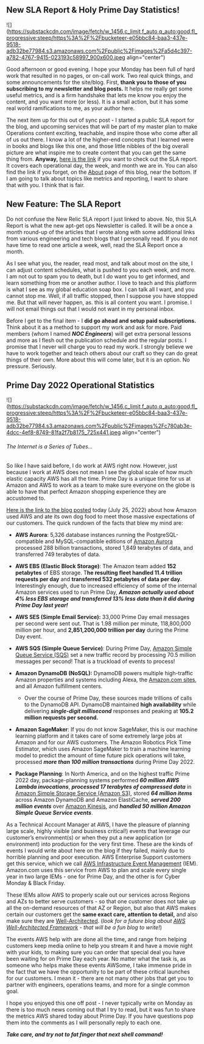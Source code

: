 ## New SLA Report & Holy Prime Day Statistics!


![](https://substackcdn.com/image/fetch/w_1456,c_limit,f_auto,q_auto:good,fl_progressive:steep/https%3A%2F%2Fbucketeer-e05bbc84-baa3-437e-9518-adb32be77984.s3.amazonaws.com%2Fpublic%2Fimages%2Fa5d4c397-a782-4767-9415-023193c58997_900x600.jpeg align="center")


Good afternoon or good evening. I hope your Monday has been full of hard work that resulted in no pages, or on-call work. Two real quick things, and some announcements for the site/blog. First, **thank you to those of you subscribing to my newsletter and blog posts.** It helps me really get some useful metrics, and is a firm handshake that lets me know you enjoy the content, and you want more (or less). It is a small action, but it has some real world ramifications to me, as your author here.

The next item up for this out of sync post - I started a public SLA report for the blog, and upcoming services that will be part of my master plan to make Operations content exciting, teachable, and inspire those who come after all of us out there. I know a lot of the higher-end concepts that I learned were in books and blogs like this one, and those little nibbles of the big overall picture are what inspire me to create content that you can get the same thing from. **Anyway,** [here is the link](https://synthetics.newrelic.com/report/PoySpNRiWbB) if you want to check out the SLA report. It covers each operational day, the week, and month we are in. You can also find the link if you forget, on the [About](https://aptgetops.substack.com/about) page of this blog, near the bottom. If I am going to talk about topics like metrics and reporting, I want to share that with you. I think that is fair.

New Feature: The SLA Report
---------------------------

Do not confuse the New Relic SLA report I just linked to above. No, this SLA Report is what the new apt-get ops Newsletter is called. It will be a once a month round-up of the articles that I wrote along with some additional links from various engineering and tech blogs that I personally read. If you do not have time to read one article a week, well, read the SLA Report once a month.

As I see what you, the reader, read most, and talk about most on the site, I can adjust content schedules, what is pushed to you each week, and more. I am not out to spam you to death, but I do want you to get informed, and learn something from me or another author. I love to teach and this platform is what I see as my global education soap box. I can talk all I want, and you cannot stop me. Well, if all traffic stopped, then I suppose you have stopped me. But that will never happen, as. this is all content you want. I promise. I will not email things out that I would not want in my personal inbox.

Before I get to the final item - I **did go ahead and setup paid subscriptions.** Think about it as a method to support my work and ask for more. Paid members (whom I named _**NOC Engineers**_) will get extra personal lessons and more as I flesh out the publication schedule and the regular posts. I promise that I never will charge you to read my work. I strongly believe we have to work together and teach others about our craft so they can do great things of their own. More about this will come later, but it is an option. No pressure. Seriously.

Prime Day 2022 Operational Statistics
-------------------------------------

![](https://substackcdn.com/image/fetch/w_1456,c_limit,f_auto,q_auto:good,fl_progressive:steep/https%3A%2F%2Fbucketeer-e05bbc84-baa3-437e-9518-adb32be77984.s3.amazonaws.com%2Fpublic%2Fimages%2Fc780ab3e-4dcc-4ef8-8749-81fa2f7b8175_725x441.jpeg align="center")

###### The Internet is a Series of Tubes…

So like I have said before, I do work at AWS right now. However, just because I work at AWS does not mean I see the global scale of how much elastic capacity AWS has all the time. Prime Day is a unique time for us at Amazon and AWS to work as a team to make sure everyone on the globe is able to have that perfect Amazon shopping experience they are accustomed to.

[Here is the link to the blog posted](https://aws.amazon.com/blogs/aws/amazon-prime-day-2022-aws-for-the-win/) today (July 25, 2022) about how Amazon used AWS and ate its own dog food to meet those massive expectations of our customers. The quick rundown of the facts that blew my mind are:

*   **AWS Aurora**: 5,326 database instances running the PostgreSQL-compatible and MySQL-compatible editions of [Amazon Aurora](https://aws.amazon.com/rds/aurora/) processed 288 billion transactions, stored 1,849 terabytes of data, and transferred 749 terabytes of data.
    
*   **AWS EBS (Elastic Block Storage)**: The Amazon team added **152 petabytes** of EBS storage. T**he resulting fleet handled 11.4 trillion requests per day** and **transferred 532 petabytes of data per day**. Interestingly enough, due to increased efficiency of some of the internal Amazon services used to run Prime Day, _**Amazon actually used about 4% less EBS storage and transferred 13% less data than it did during Prime Day last year!**_
    
*   **AWS SES (Simple Email Service):** 33,000 Prime Day email messages per second were sent out. That is 1.98 million per minute, 118,800,000 million per hour, and **2,851,200,000 trillion per day** during the Prime Day event.
    
*   **AWS SQS (Simple Queue Service)**: During Prime Day, [Amazon Simple Queue Service (SQS)](https://aws.amazon.com/sqs/) set a new traffic record by processing 70.5 million messages per second! That is a truckload of events to process!
    
*   **Amazon DynamoDB (NoSQL):** DynamoDB powers multiple high-traffic Amazon properties and systems including Alexa, the [Amazon.com sites](https://www.amazon.com/gp/navigation-country/select-country), and all Amazon fulfillment centers.
    
    *   Over the course of Prime Day, these sources made trillions of calls to the DynamoDB API. DynamoDB maintained **high availability** while delivering _**single-digit millisecond**_ responses and peaking at **105.2 million requests per second.**
        
*   **Amazon SageMaker**: If you do not know SageMaker, this is our machine learning platform and it takes care of some extremely large jobs at Amazon and for our AWS customers. The Amazon Robotics Pick Time Estimator, which uses Amazon SageMaker to train a machine learning model to predict the amount of time future pick operations will take, processed _**more than 100 million transactions**_ during Prime Day 2022.
    
*   **Package Planning**: In North America, and on the highest traffic Prime 2022 day, package-planning systems performed _**60 million AWS Lambda invocations**_, _**processed 17 terabytes of compressed data**_ in [Amazon Simple Storage Service (Amazon S3)](https://aws.amazon.com/s3/), stored _**64 million items**_ across Amazon DynamoDB and Amazon ElastiCache, _**served 200 million events**_ over [Amazon Kinesis](https://aws.amazon.com/kinesis/), and _**handled 50 million Amazon Simple Queue Service events**_.
    

As a Technical Account Manager at AWS, I have the pleasure of planning large scale, highly visible (and business critical!) events that leverage our customer’s environment(s) or when they put a new application (or environment) into production for the very first time. These are the kinds of events I would write about here on the blog if they failed, mainly due to horrible planning and poor execution. AWS Enterprise Support customers get this service, which we call [AWS Infrastructure Event Management](https://aws.amazon.com/blogs/aws/amazon-prime-day-2022-aws-for-the-win/#:~:text=AWS%20Infrastructure%20Event%20Management) (IEM). Amazon.com uses this service from AWS to plan and scale every single year in two large IEMs - one for Prime Day, and the other is for Cyber Monday & Black Friday.

These IEMs allow AWS to properly scale out our services across Regions and AZs to better serve customers - so that one customer does not take up all the on-demand resources of that AZ or Region, but also that AWS makes certain our customers get the **same exact care, attention to detail,** and also make sure they are [Well-Architected](https://aws.amazon.com/architecture/well-architected/). (_look for a future blog about [AWS Well-Architected Framework](https://aws.amazon.com/architecture/well-architected/) - that will be a fun blog to write!_)

The events AWS help with are done all the time, and range from helping customers keep media online to help you stream it and have a movie night with your kids, to making sure you can order that special deal you have been waiting for on Prime Day each year. No matter what the task is, as someone who helps make these events AWSome, I take immense pride in the fact that we have the opportunity to be part of these critical launches for our customers. I mean it - there are not many other jobs that get you to partner with engineers, operations teams, and more for a single common goal.

I hope you enjoyed this one off post - I never typically write on Monday as there is too much news coming out that I try to read, but it was fun to share the metrics AWS shared today about Prime Day. If you have questions pop them into the comments as I will personally reply to each one.

_**Take care, and try not to fat finger that next shell command!**_